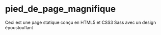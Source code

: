 # pied_de_page_magnifique
Ceci est une page statique conçu en HTML5 et CSS3 Sass avec un design époustouflant
